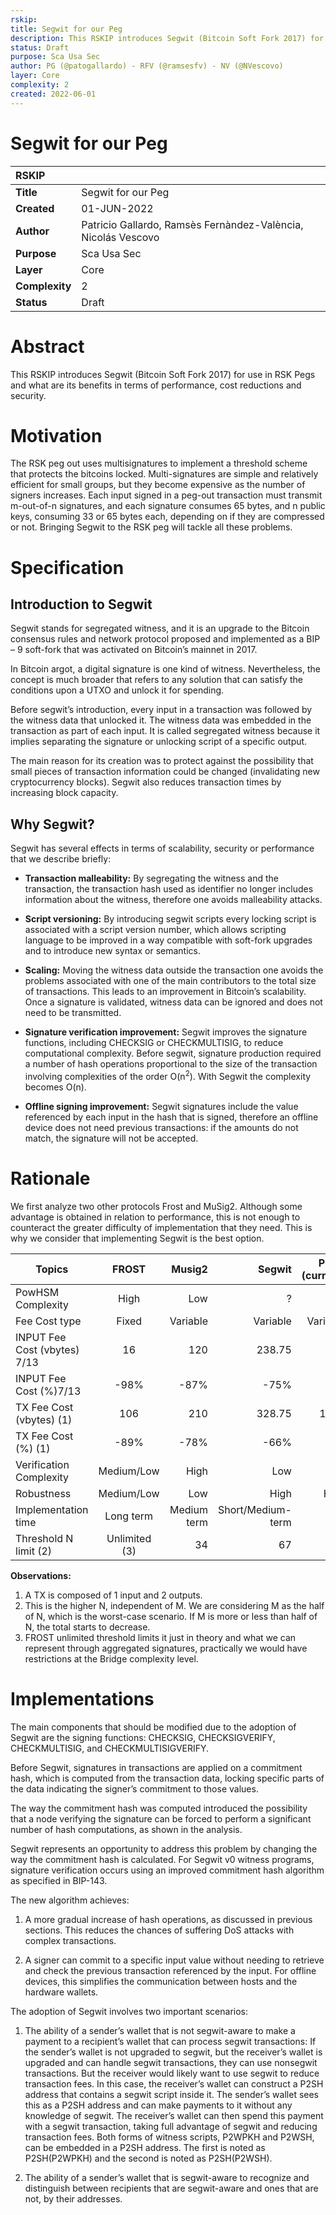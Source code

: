```yaml
---
rskip:
title: Segwit for our Peg
description: This RSKIP introduces Segwit (Bitcoin Soft Fork 2017) for use in RSK Pegs and what are its benefits.
status: Draft
purpose: Sca Usa Sec
author: PG (@patogallardo) - RFV (@ramsesfv) - NV (@NVescovo)
layer: Core
complexity: 2
created: 2022-06-01
---
```


# Segwit for our Peg

|RSKIP          |          |
| :------------ |:-------------|
|**Title**      |Segwit for our Peg |
|**Created**    |01-JUN-2022 |
|**Author**     |Patricio Gallardo, Ramsès Fernàndez-València, Nicolás Vescovo|
|**Purpose**    |Sca Usa Sec |
|**Layer**      |Core |
|**Complexity** |2 |
|**Status**     |Draft |

# **Abstract**

This RSKIP introduces Segwit (Bitcoin Soft Fork 2017) for use in RSK Pegs and what are its benefits in terms of performance, cost reductions and security.

# **Motivation**

The RSK peg out uses multisignatures to implement a threshold scheme that protects the bitcoins locked. Multi-signatures are simple and relatively 
efficient for small groups, but they become expensive as the number of signers increases. Each input signed in a peg-out transaction must transmit
m-out-of-n signatures, and each signature consumes 65 bytes, and n public keys, consuming 33 or 65 bytes each, depending on if they are compressed or not.
Bringing Segwit to the RSK peg will tackle all these problems.

# **Specification**

## **Introduction to Segwit**
Segwit stands for segregated witness, and it is an upgrade to the Bitcoin consensus rules and network protocol proposed and implemented as a BIP – 9 soft-fork that was activated on Bitcoin’s mainnet in 2017.

In Bitcoin argot, a digital signature is one kind of witness. Nevertheless, the concept is much broader that refers to any solution that can satisfy the conditions upon a UTXO and unlock it for spending.

Before segwit’s introduction, every input in a transaction was followed by the witness data that unlocked it. The witness data was embedded in the transaction as part of each input. It is called segregated witness because it implies separating the signature or unlocking script of a specific output.

The main reason for its creation was to protect against the possibility that small pieces of transaction information could be changed (invalidating new cryptocurrency blocks). Segwit also reduces transaction times by increasing block capacity.


## **Why Segwit?**
Segwit has several effects in terms of scalability, security or performance that we describe briefly:
* **Transaction malleability:**
By segregating the witness and the transaction, the transaction hash used as identifier no longer includes information about the witness, 
therefore one avoids malleability attacks.

* **Script versioning:**
By introducing segwit scripts every locking script is associated with a script version number, which allows scripting language to be improved in a way compatible with soft-fork upgrades and to introduce new syntax or semantics.

* **Scaling:**
Moving the witness data outside the transaction one avoids the problems associated with one of the main contributors to the total size of transactions. This leads to an improvement in Bitcoin’s scalability. Once a signature is validated, witness data can be ignored and does not need to be transmitted.

* **Signature verification improvement:**
Segwit improves the signature functions, including CHECKSIG or CHECKMULTISIG, to reduce computational complexity. Before segwit, signature production required a number of hash operations proportional to the size of the transaction involving complexities of the order O(n<sup>2</sup>). With Segwit the complexity becomes O(n).

* **Offline signing improvement:**
Segwit signatures include the value referenced by each input in the hash that is signed, therefore an offline device does not need previous transactions: if the amounts do not match, the signature will not be accepted.



# **Rationale**

We first analyze two other protocols Frost and MuSig2. Although some advantage is obtained in relation to performance, this is not enough to counteract 
the greater difficulty of implementation that they need. This is why we consider that implementing Segwit is the best option.

| Topics            | FROST      | Musig2    | Segwit    |P2SH (current)  |
| ----------------- |:----------:| ---------:| ---------:| --------------:|
|PowHSM Complexity  | High       | Low       | ?         | -              |
|Fee Cost type      | Fixed      | Variable  | Variable  | Variable       |
|INPUT Fee Cost (vbytes) 7/13| 16| 120       | 238.75    | 955            |
|INPUT Fee Cost (%)7/13| -98%    | -87%      | -75%      | -              |
|TX Fee Cost (vbytes) (1)| 106   | 210       | 328.75    | 1045           |
|TX Fee Cost (%) (1)| -89%       | -78%      | -66%      | -              |
|Verification Complexity|Medium/Low| High    | Low       | Low            |
|Robustness         | Medium/Low | Low       | High      | High           |
|Implementation time| Long term  |Medium term|Short/Medium-term| -        |
|Threshold N limit (2)|Unlimited (3)| 34     | 67        | 15             |
 
**Observations:**
1. A TX is composed of 1 input and 2 outputs.
2. This is the higher N, independent of M. We are considering M as the half of N, which is the worst-case scenario. If M is more or less than half of N, the total starts to decrease. 
3. FROST unlimited threshold limits it just in theory and what we can represent through aggregated signatures, practically we would have restrictions at the Bridge complexity level.




# **Implementations**

The main components that should be modified due to the adoption of Segwit are the signing functions: CHECKSIG, CHECKSIGVERIFY, CHECKMULTISIG, and 
CHECKMULTISIGVERIFY.

Before Segwit, signatures in transactions are applied on a commitment hash, which is computed from the transaction data, locking specific parts of the 
data indicating the signer’s commitment to those values. 

The way the commitment hash was computed introduced the possibility that a node verifying the signature can be forced to perform a significant number 
of hash computations, as shown in the analysis.

Segwit represents an opportunity to address this problem by changing the way the commitment hash is calculated. For Segwit v0 witness programs, signature 
verification occurs using an improved commitment hash algorithm as specified in BIP-143.

The new algorithm achieves:

1. A more gradual increase of hash operations, as discussed in previous sections. This reduces the chances of suffering DoS attacks with complex 
transactions. 

2. A signer can commit to a specific input value without needing to retrieve and check the previous transaction referenced by the input. For offline 
devices, this simplifies the communication between hosts and the hardware wallets.

The adoption of Segwit involves two important scenarios:

1. The ability of a sender’s wallet that is not segwit-aware to make a payment to a recipient’s wallet that can process segwit transactions: If the 
sender’s wallet is not upgraded to segwit, but the receiver’s wallet is upgraded and can handle segwit transactions, they can use nonsegwit transactions. 
But the receiver would likely want to use segwit to reduce transaction fees. In this case, the receiver’s wallet can construct a P2SH address that 
contains a segwit script inside it. The sender’s wallet sees this as a P2SH address and can make payments to it without any knowledge of segwit. The 
receiver’s wallet can then spend this payment with a segwit transaction, taking full advantage of segwit and reducing transaction fees. Both forms of 
witness scripts, P2WPKH and P2WSH, can be embedded in a P2SH address. The first is noted as P2SH(P2WPKH) and the second is noted as P2SH(P2WSH).

2. The ability of a sender’s wallet that is segwit-aware to recognize and distinguish between recipients that are segwit-aware and ones that are not, 
by their addresses.

